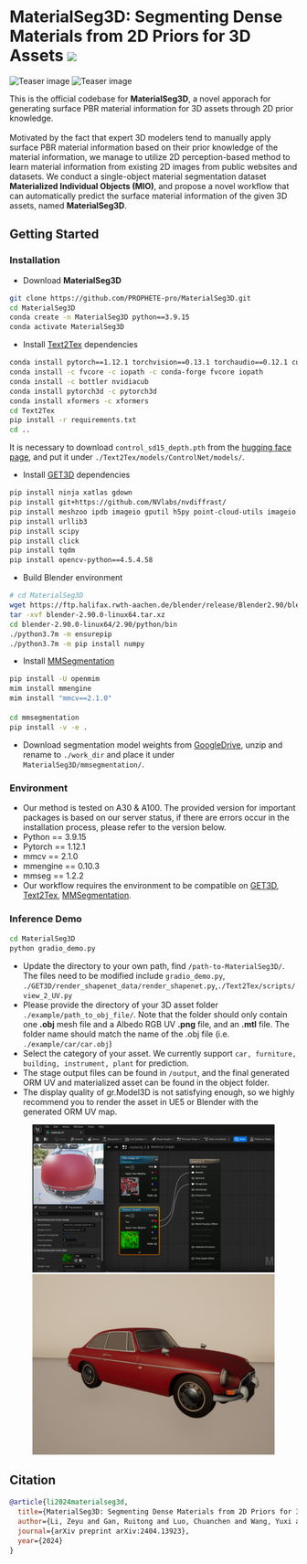 # MaterialSeg3D: Segmenting Dense Materials from 2D Priors for 3D Assets <a href="https://arxiv.org/abs/2404.13923"><img src="https://img.shields.io/badge/Arxiv-2404.13923-B31B1B.svg"></a>

![Teaser image](./figure/teaser.jpg)
![Teaser image](./figure/compare.jpg)

This is the official codebase for **MaterialSeg3D**, a novel apporach for generating surface PBR material information for 3D assets through 2D prior knowledge.
<br><br>
Motivated by the fact that expert 3D modelers tend to manually apply surface PBR material information based on their prior knowledge of the material information, we manage to utilize 2D perception-based method to learn material information from existing 2D images from public websites and datasets. We conduct a single-object material segmentation dataset **Materialized Individual Objects (MIO)**, and propose a novel workflow that can automatically predict the surface material information of the given 3D assets, named **MaterialSeg3D**.

## Getting Started

### Installation
- Download **MaterialSeg3D**
```sh
git clone https://github.com/PROPHETE-pro/MaterialSeg3D.git
cd MaterialSeg3D
conda create -n MaterialSeg3D python==3.9.15
conda activate MaterialSeg3D
```
- Install [Text2Tex](https://github.com/daveredrum/Text2Tex) dependencies
```sh
conda install pytorch==1.12.1 torchvision==0.13.1 torchaudio==0.12.1 cudatoolkit=11.3 -c pytorch
conda install -c fvcore -c iopath -c conda-forge fvcore iopath
conda install -c bottler nvidiacub
conda install pytorch3d -c pytorch3d
conda install xformers -c xformers
cd Text2Tex
pip install -r requirements.txt
cd ..
```
It is necessary to download `control_sd15_depth.pth` from the [hugging face page](https://huggingface.co/lllyasviel/ControlNet/tree/main/models), and put it under `./Text2Tex/models/ControlNet/models/`.
- Install [GET3D](https://github.com/nv-tlabs/GET3D/blob/master/install_get3d.sh) dependencies
```sh
pip install ninja xatlas gdown
pip install git+https://github.com/NVlabs/nvdiffrast/
pip install meshzoo ipdb imageio gputil h5py point-cloud-utils imageio imageio-ffmpeg==0.4.4 pyspng==0.1.0
pip install urllib3
pip install scipy
pip install click
pip install tqdm
pip install opencv-python==4.5.4.58
```
- Build Blender environment
```sh
# cd MaterialSeg3D
wget https://ftp.halifax.rwth-aachen.de/blender/release/Blender2.90/blender-2.90.0-linux64.tar.xz
tar -xvf blender-2.90.0-linux64.tar.xz
cd blender-2.90.0-linux64/2.90/python/bin
./python3.7m -m ensurepip
./python3.7m -m pip install numpy 
```
- Install [MMSegmentation](https://github.com/open-mmlab/mmsegmentation/blob/main/docs/en/get_started.md#installation)
```sh
pip install -U openmim
mim install mmengine
mim install "mmcv==2.1.0"

cd mmsegmentation
pip install -v -e .
```
- Download segmentation model weights from [GoogleDrive](https://drive.google.com/file/d/1R323ODbLvg1jjJ6cXoE364ZGyzFeZ_w0/view?usp=sharing), unzip and rename to `./work_dir` and place it under `MaterialSeg3D/mmsegmentation/`.

### Environment
- Our method is tested on A30 & A100. The provided version for important packages is based on our server status, if there are errors occur in the installation process, please refer to the version below. 
- Python == 3.9.15
- Pytorch == 1.12.1
- mmcv == 2.1.0
- mmengine == 0.10.3
- mmseg == 1.2.2
- Our workflow requires the environment to be compatible on [GET3D](https://github.com/nv-tlabs/GET3D), [Text2Tex](https://github.com/daveredrum/Text2Tex), [MMSegmentation](https://github.com/open-mmlab/mmsegmentation/tree/main).


### Inference Demo
```sh
cd MaterialSeg3D
python gradio_demo.py
```
- Update the directory to your own path, find `/path-to-MaterialSeg3D/`. The files need to be modified include `gradio_demo.py`, `./GET3D/render_shapenet_data/render_shapenet.py`,`./Text2Tex/scripts/view_2_UV.py`
- Please provide the directory of your 3D asset folder `./example/path_to_obj_file/`. Note that the folder should only contain one **.obj** mesh file and a Albedo RGB UV **.png** file, and an **.mtl** file. The folder name should match the name of the .obj file (i.e. `./example/car/car.obj`) 
- Select the category of your asset. We currently support `car, furniture, building, instrument, plant` for prediction.
- The stage output files can be found in `/output`, and the final generated ORM UV and materialized asset can be found in the object folder.
- The display quality of gr.Model3D is not satisfying enough, so we highly recommend you to render the asset in UE5 or Blender with the generated ORM UV map.
<figure class="half">
    <img src="./figure/material_ue.png">
    <img src="./figure/material_car.png">
</figure>


## Citation
```BibTeX
@article{li2024materialseg3d,
  title={MaterialSeg3D: Segmenting Dense Materials from 2D Priors for 3D Assets},
  author={Li, Zeyu and Gan, Ruitong and Luo, Chuanchen and Wang, Yuxi and Liu, Jiaheng and Zhang, Ziwei Zhu Man and Li, Qing and Yin, Xucheng and Zhang, Zhaoxiang and Peng, Junran},
  journal={arXiv preprint arXiv:2404.13923},
  year={2024}
}
```
